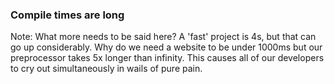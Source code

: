 ### Compile times are long

Note: What more needs to be said here? A 'fast' project is 4s, but that can go up considerably. Why do we need a website to be under 1000ms but our preprocessor takes 5x longer than infinity. This causes all of our developers to cry out simultaneously in wails of pure pain.
